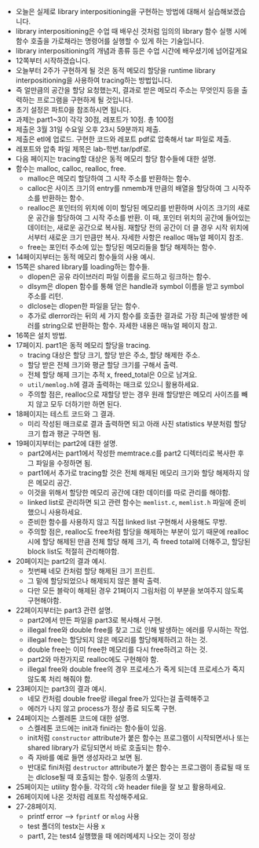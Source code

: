 - 오늘은 실제로 library interpositioning을 구현하는 방법에 대해서 실습해보겠습니다.
- library interpositioning은 수업 때 배우신 것처럼 임의의 library 함수 실행 시에 함수 호출을 가로채라는 명령어를 실행할 수 있게 하는 기술입니다.
- library interpositioning의 개념과 종류 등은 수업 시간에 배우셨기에 넘어갈게요
- 12쪽부터 시작하겠습니다.
- 오늘부터 2주가 구현하게 될 것은 동적 메모리 할당을 runtime library interpositioning을 사용하여 tracing하는 방법입니다.
- 즉 얼만큼의 공간을 할당 요청했는지, 결과로 받은 메모리 주소는 무엇인지 등을 출력하는 프로그램을 구현하게 될 것입니다.
- 초기 설정은 파트0을 참조하시면 됩니다.
- 과제는 part1~3이 각각 30점, 레포트가 10점. 총 100점
- 제출은 3월 31일 수요일 오후 23시 59분까지 제출.
- 제출은 etl에 업로드. 구현한 코드와 레포트 pdf로 압축해서 tar 파일로 제출.
- 레포트와 압축 파일 제목은 lab-학번.tar/pdf로.
- 다음 페이지는 tracing할 대상은 동적 메모리 할당 함수들에 대한 설명.
- 함수는 malloc, calloc, realloc, free.
  - malloc은 메모리 할당하여 그 시작 주소를 반환하는 함수.
  - calloc은 사이즈 크기의 entry를 nmemb개 만큼의 배열을 할당하여 그 시작주소를 반환하는 함수.
  - realloc은 포인터의 위치에 이미 할당된 메모리를 반환하며 사이즈 크기의 새로운 공간을 할당하여 그 시작 주소를 반환. 이 때, 포인터 위치의 공간에 들어있는 데이터는, 새로운 공간으로 복사됨. 재할당 전의 공간이 더 클 경우 시작 위치에서부터 새로운 크기 만큼만 복사. 자세한 사항은 realloc 매뉴얼 페이지 참조.
  - free는 포인터 주소에 있는 할당된 메모리들을 할당 해제하는 함수. 
- 14페이지부터는 동적 메모리 함수들의 사용 예시.
- 15쪽은 shared library를 loading하는 함수들. 
  - dlopen은 공유 라이브러리 파일 이름을 로드하고 링크하는 함수.
  - dlsym은 dlopen 함수를 통해 얻은 handle과 symbol 이름을 받고 symbol 주소를 리턴.
  - dlclose는 dlopen한 파일을 닫는 함수.
  - 추가로 dlerror라는 뒤의 세 가지 함수를 호출한 결과로 가장 최근에 발생한 에러를 string으로 반환하는 함수. 자세한 내용은 매뉴얼 페이지 참고.
- 16쪽은 설치 방법.
- 17페이지. part1은 동적 메모리 할당을 tracing. 
  - tracing 대상은 할당 크기, 할당 받은 주소, 할당 해제한 주소.
  - 할당 받은 전체 크기와 평균 할당 크기를 구해서 출력.
  - 전체 할당 해제 크기는 추적 x, freed_total은 0으로 남겨요.
  - `util/memlog.h`에 결과 출력하는 매크로 있으니 활용하세요.
  - 주의할 점은, realloc으로 재할당 받는 경우 원래 할당받은 메모리 사이즈를 빼지 않고 모두 더하기만 하면 된다.
- 18페이지는 테스트 코드와 그 결과.
  - 미리 작성된 매크로로 결과 출력하면 되고 아래 사진 statistics 부분처럼 할당 크기 합과 평균 구하면 됨.  
- 19페이지부터는 part2에 대한 설명.
  - part2에서는 part1에서 작성한 memtrace.c를 part2 디렉터리로 복사한 후 그 파일을 수정하면 됨.
  - part1에서 추가로 tracing할 것은 전체 해제된 메모리 크기와 할당 해제하지 않은 메모리 공간.
  - 이것을 위해서 할당한 메모리 공간에 대한 데이터를 따로 관리를 해야함.
  - linked list로 관리하면 되고 관련 함수는 `memlist.c`, `memlist.h` 파일에 준비했으니 사용하세요.
  - 준비한 함수를 사용하지 않고 직접 linked list 구현해서 사용해도 무방. 
  - 주의할 점은, realloc도 free처럼 할당을 해제하는 부분이 있기 때문에 realloc시에 할당 해제된 만큼 전체 할당 해제 크기, 즉 freed total에 더해주고, 할당된 block list도 적절히 관리해야함.
- 20페이지는 part2의 결과 예시. 
  - 첫번째 네모 칸처럼 할당 해제된 크기 프린트.
  - 그 밑에 할당되었으나 해제되지 않은 블락 출력.
  - 다만 모든 블락이 해제된 경우 21페이지 그림처럼 이 부분을 보여주지 않도록 구현해야함.
- 22페이지부터는 part3 관련 설명.
  - part2에서 만든 파일을 part3로 복사해서 구현.
  - illegal free와 double free를 찾고 그로 인해 발생하는 에러를 무시하는 작업.
  - illegal free는 할당되지 않은 메모리를 할당해제하려고 하는 것.
  - double free는 이미 free한 메모리를 다시 free하려고 하는 것.
  - part2와 마찬가지로 realloc에도 구현해야 함.
  - illegal free와 double free의 경우 프로세스가 죽게 되는데 프로세스가 죽지 않도록 처리 해줘야 함.
- 23페이지는 part3의 결과 예시.
  - 네모 칸처럼 double free랑 illegal free가 있다는걸 출력해주고
  - 에러가 나지 않고 process가 정상 종료 되도록 구현.
- 24페이지는 스켈레톤 코드에 대한 설명.
  - 스켈레톤 코드에는 init과 fini라는 함수들이 있음.
  - init처럼 `constructor` attribute가 붙은 함수는 프로그램이 시작되면서나 또는 shared library가 로딩되면서 바로 호출되는 함수.
  - 즉 자바를 예로 들면 생성자라고 보면 됨.
  - 반대로 fini처럼 `destructor` attribute가 붙은 함수는 프로그램이 종료될 때 또는 dlclose될 때 호출되는 함수. 일종의 소멸자.
- 25페이지는 utility 함수들. 각각의 `c`와 header file을 잘 보고 활용하세요.
- 26페이지에 나온 것처럼 레포트 작성해주세요.
- 27-28페이지.
  - printf error --> `fprintf` or `mlog` 사용
  - test 폴더의 testx는 사용 x
  - part1, 2는 test4 실행했을 때 에러메세지 나오는 것이 정상
